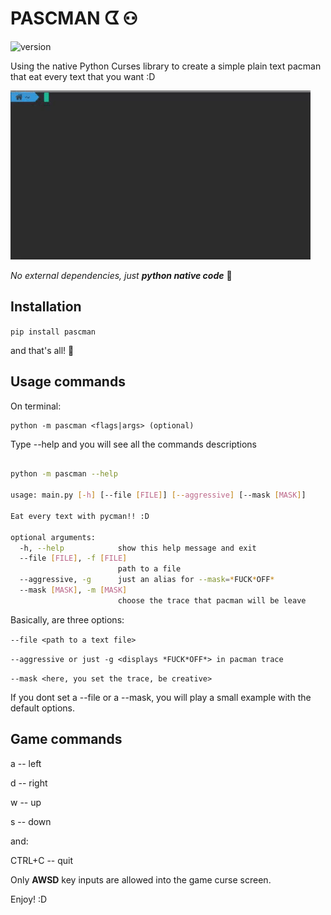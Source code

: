 # PASCMAN ᗧ ⚇

![version](https://img.shields.io/badge/pascman-v0.0.3-brightgreen.svg)

Using the native Python Curses library to create a simple plain text pacman that eat every text that you want :D

![pascman-example](https://github.com/Ronald-TR/pascman/blob/master/docs/pascman.gif)

*No external dependencies, just **python native code*** :snake:

## Installation

`pip install pascman`

and that's all! :snake:

## Usage commands
On terminal:

    python -m pascman <flags|args> (optional)

Type --help and you will see all the commands descriptions
```bash

python -m pascman --help                                       

usage: main.py [-h] [--file [FILE]] [--aggressive] [--mask [MASK]]

Eat every text with pycman!! :D

optional arguments:
  -h, --help            show this help message and exit
  --file [FILE], -f [FILE]
                        path to a file
  --aggressive, -g      just an alias for --mask=*FUCK*OFF*
  --mask [MASK], -m [MASK]
                        choose the trace that pacman will be leave
```
Basically, are three options: 

`--file <path to a text file>`

`--aggressive or just -g <displays *FUCK*OFF*> in pacman trace`

`--mask <here, you set the trace, be creative>`

If you dont set a --file or a --mask, you will play a small example with the default options.

## Game commands

a -- left

d -- right

w -- up

s -- down

and:

CTRL+C -- quit

Only **AWSD** key inputs are allowed into the game curse screen.

Enjoy! :D
